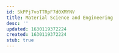```yaml
---
id: SkPPj7voTTRpF7d0XMYNV
title: Material Science and Engineering
desc: ''
updated: 1630119372224
created: 1630119372224
stub: true
---
```



